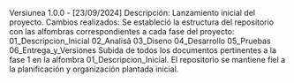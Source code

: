 Versiunea 1.0.0 - [23/09/2024]
Descripción: Lanzamiento inicial del proyecto.
Cambios realizados:
Se estableció la estructura del repositorio con las alfombras correspondientes a cada fase del proyecto:
01_Descripcion_Inicial
02_Analisă
03_Diseno
04_Desarrollo
05_Pruebas
06_Entrega_y_Versiones
Subida de todos los documentos pertinentes a la fase 1 en la alfombra 01_Descripcion_Inicial.
El repositorio se mantiene fiel a la planificación y organización plantada inicial.

